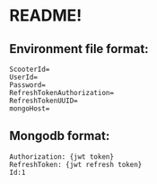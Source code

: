 # README!

## Environment file format:

```
ScooterId=
UserId=
Password=
RefreshTokenAuthorization=
RefreshTokenUUID=
mongoHost=
```

## Mongodb format:

```
Authorization: {jwt token}
RefreshToken: {jwt refresh token}
Id:1
```